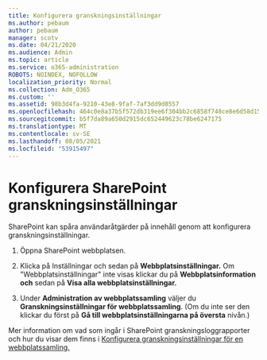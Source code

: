 ```yaml
---
title: Konfigurera granskningsinställningar
ms.author: pebaum
author: pebaum
manager: scotv
ms.date: 04/21/2020
ms.audience: Admin
ms.topic: article
ms.service: o365-administration
ROBOTS: NOINDEX, NOFOLLOW
localization_priority: Normal
ms.collection: Adm_O365
ms.custom: ''
ms.assetid: 98b3d4fa-9210-43e8-9faf-7af3dd9d8557
ms.openlocfilehash: 464c0e8a37b5f572db319ee6f304bb2c6858f748ce8e6d58d155e458ce8517a1
ms.sourcegitcommit: b5f7da89a650d2915dc652449623c78be6247175
ms.translationtype: MT
ms.contentlocale: sv-SE
ms.lasthandoff: 08/05/2021
ms.locfileid: "53915497"
---
```

# <a name="configure-sharepoint-audit-settings"></a>Konfigurera SharePoint granskningsinställningar

SharePoint kan spåra användaråtgärder på innehåll genom att konfigurera granskningsinställningar.
  
1. Öppna SharePoint webbplatsen.
    
2. Klicka på Inställningar och sedan på **Webbplatsinställningar.** Om "Webbplatsinställningar" inte visas klickar du på **Webbplatsinformation och** sedan på **Visa alla webbplatsinställningar.**
    
3. Under **Administration av webbplatssamling** väljer du **Granskningsinställningar för webbplatssamling**. (Om du inte ser den klickar du först på **Gå till webbplatsinställningarna på översta** nivån.) 
    
Mer information om vad som ingår i SharePoint granskningsloggrapporter och hur du visar dem finns i [Konfigurera granskningsinställningar för en webbplatssamling.](https://go.microsoft.com/fwlink/?linkid=404050)
  

